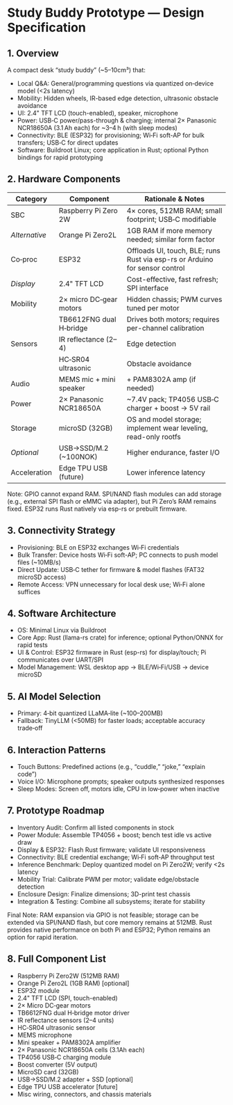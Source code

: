 # Study Buddy Prototype —  Design Specification

## 1. Overview

A compact desk “study buddy” (~5–10cm³) that:
- Local Q&A: General/programming questions via quantized on‑device model (<2s latency)
- Mobility: Hidden wheels, IR-based edge detection, ultrasonic obstacle avoidance 
- UI: 2.4" TFT LCD (touch-enabled), speaker, microphone 
- Power: USB‑C power/pass-through & charging; internal 2× Panasonic NCR18650A (3.1 Ah each) for ~3–4 h (with sleep modes)
- Connectivity: BLE (ESP32) for provisioning; Wi‑Fi soft-AP for bulk transfers; USB‑C for direct updates 
- Software: Buildroot Linux; core application in Rust; optional Python bindings for rapid prototyping

## 2. Hardware Components

| Category      | Component               | Rationale & Notes                                                           |
|---------------|-------------------------|-----------------------------------------------------------------------------|
| SBC           | Raspberry Pi Zero 2W    | 4× cores, 512MB RAM; small footprint; USB‑C modifiable                      |
| _Alternative_ | Orange Pi Zero2L        | 1GB RAM if more memory needed; similar form factor                          |
| Co‑proc       | ESP32                   | Offloads UI, touch, BLE; runs Rust via esp-rs or Arduino for sensor control |
| _Display_     | 2.4" TFT LCD            | Cost-effective, fast refresh; SPI interface                                 |
| Mobility      | 2× micro DC‑gear motors | Hidden chassis; PWM curves tuned per motor                                  |
|               | TB6612FNG dual H‑bridge | Drives both motors; requires per-channel calibration                        |
| Sensors       | IR reflectance (2–4)    | Edge detection                                                              |
|               | HC‑SR04 ultrasonic      | Obstacle avoidance                                                          |
| Audio         | MEMS mic + mini speaker | + PAM8302A amp (if needed)                                                  |
| Power         | 2× Panasonic NCR18650A  | ~7.4V pack; TP4056 USB‑C charger + boost → 5V rail                          |
| Storage       | microSD (32GB)          | OS and model storage; implement wear leveling, read-only rootfs             |
| _Optional_    | USB→SSD/M.2 (~100NOK)   | Higher endurance, faster I/O                                                |
| Acceleration  | Edge TPU USB (future)   | Lower inference latency                                                     |

Note: GPIO cannot expand RAM. SPI/NAND flash modules can add storage (e.g., external SPI flash or eMMC via adapter), but Pi Zero’s RAM remains fixed. ESP32 runs Rust natively via esp-rs or prebuilt firmware.

## 3. Connectivity Strategy

- Provisioning: BLE on ESP32 exchanges Wi‑Fi credentials 
- Bulk Transfer: Device hosts Wi‑Fi soft-AP; PC connects to push model files (~10MB/s)
- Direct Update: USB‑C tether for firmware & model flashes (FAT32 microSD access)
- Remote Access: VPN unnecessary for local desk use; Wi‑Fi alone suffices

## 4. Software Architecture

- OS: Minimal Linux via Buildroot 
- Core App: Rust (llama-rs crate) for inference; optional Python/ONNX for rapid tests 
- UI & Control: ESP32 firmware in Rust (esp-rs) for display/touch; Pi communicates over UART/SPI 
- Model Management: WSL desktop app → BLE/Wi‑Fi/USB → device microSD

## 5. AI Model Selection

- Primary: 4‑bit quantized LLaMA‑lite (~100–200MB)
- Fallback: TinyLLM (<50MB) for faster loads; acceptable accuracy trade‑off

## 6. Interaction Patterns

- Touch Buttons: Predefined actions (e.g., “cuddle,” “joke,” “explain code”)
- Voice I/O: Microphone prompts; speaker outputs synthesized responses 
- Sleep Modes: Screen off, motors idle, CPU in low‑power when inactive

## 7. Prototype Roadmap

- Inventory Audit: Confirm all listed components in stock 
- Power Module: Assemble TP4056 + boost; bench test idle vs active draw 
- Display & ESP32: Flash Rust firmware; validate UI responsiveness 
- Connectivity: BLE credential exchange; Wi‑Fi soft‑AP throughput test 
- Inference Benchmark: Deploy quantized model on Pi Zero2W; verify <2s latency 
- Mobility Trial: Calibrate PWM per motor; validate edge/obstacle detection 
- Enclosure Design: Finalize dimensions; 3D-print test chassis 
- Integration & Testing: Combine all subsystems; iterate for stability 

Final Note: RAM expansion via GPIO is not feasible; storage can be extended via SPI/NAND flash, but core memory remains at 512MB. 
Rust provides native performance on both Pi and ESP32; Python remains an option for rapid iteration.

## 8. Full Component List

- Raspberry Pi Zero2W (512MB RAM)
- Orange Pi Zero2L (1GB RAM) [optional]
- ESP32 module 
- 2.4" TFT LCD (SPI, touch-enabled)
- 2× Micro DC‑gear motors 
- TB6612FNG dual H‑bridge motor driver 
- IR reflectance sensors (2–4 units)
- HC‑SR04 ultrasonic sensor 
- MEMS microphone 
- Mini speaker + PAM8302A amplifier 
- 2× Panasonic NCR18650A cells (3.1Ah each)
- TP4056 USB‑C charging module 
- Boost converter (5V output)
- MicroSD card (32GB)
- USB→SSD/M.2 adapter + SSD [optional]
- Edge TPU USB accelerator [future]
- Misc wiring, connectors, and chassis materials

